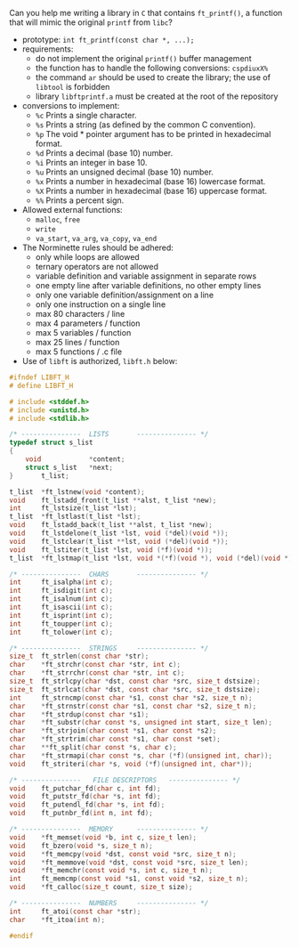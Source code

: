 Can you help me writing a library in `C` that contains `ft_printf()`, a function that will mimic the original `printf` from `libc`?

- prototype: `int ft_printf(const char *, ...);`
- requirements:
  - do not implement the original `printf()` buffer management
  - the function has to handle the following conversions: `cspdiuxX%`
  - the command `ar` should be used to create the library; the use of `libtool` is forbidden
  - library `libftprintf.a` must be created at the root of the repository
- conversions to implement:
  - `%c` Prints a single character.
  - `%s` Prints a string (as defined by the common C convention).
  - `%p` The void * pointer argument has to be printed in hexadecimal format.
  - `%d` Prints a decimal (base 10) number.
  - `%i` Prints an integer in base 10.
  - `%u` Prints an unsigned decimal (base 10) number.
  - `%x` Prints a number in hexadecimal (base 16) lowercase format.
  - `%X` Prints a number in hexadecimal (base 16) uppercase format.
  - `%%` Prints a percent sign.
- Allowed external functions:
  - `malloc`, `free`
  - `write`
  - `va_start`, `va_arg`, `va_copy`, `va_end`
- The Norminette rules should be adhered:
  - only while loops are allowed
  - ternary operators are not allowed
  - variable definition and variable assignment in separate rows
  - one empty line after variable definitions, no other empty lines
  - only one variable definition/assignment on a line
  - only one instruction on a single line
  - max 80 characters / line
  - max 4 parameters / function
  - max 5 variables / function
  - max 25 lines / function
  - max 5 functions / .c file
- Use of `libft` is authorized, `libft.h` below:

```h
#ifndef LIBFT_H
# define LIBFT_H

# include <stddef.h>
# include <unistd.h>
# include <stdlib.h>

/* ---------------	LISTS		--------------- */
typedef struct s_list
{
	void			*content;
	struct s_list	*next;
}		t_list;

t_list	*ft_lstnew(void *content);
void	ft_lstadd_front(t_list **alst, t_list *new);
int		ft_lstsize(t_list *lst);
t_list	*ft_lstlast(t_list *lst);
void	ft_lstadd_back(t_list **alst, t_list *new);
void	ft_lstdelone(t_list *lst, void (*del)(void *));
void	ft_lstclear(t_list **lst, void (*del)(void *));
void	ft_lstiter(t_list *lst, void (*f)(void *));
t_list	*ft_lstmap(t_list *lst, void *(*f)(void *), void (*del)(void *));

/* ---------------	CHARS		--------------- */
int		ft_isalpha(int c);
int		ft_isdigit(int c);
int		ft_isalnum(int c);
int		ft_isascii(int c);
int		ft_isprint(int c);
int		ft_toupper(int c);
int		ft_tolower(int c);

/* ---------------	STRINGS		--------------- */
size_t	ft_strlen(const char *str);
char	*ft_strchr(const char *str, int c);
char	*ft_strrchr(const char *str, int c);
size_t	ft_strlcpy(char *dst, const char *src, size_t dstsize);
size_t	ft_strlcat(char *dst, const char *src, size_t dstsize);
int		ft_strncmp(const char *s1, const char *s2, size_t n);
char	*ft_strnstr(const char *s1, const char *s2, size_t n);
char	*ft_strdup(const char *s1);
char	*ft_substr(char const *s, unsigned int start, size_t len);
char	*ft_strjoin(char const *s1, char const *s2);
char	*ft_strtrim(char const *s1, char const *set);
char	**ft_split(char const *s, char c);
char	*ft_strmapi(char const *s, char (*f)(unsigned int, char));
void	ft_striteri(char *s, void (*f)(unsigned int, char*));

/* ---------------   FILE DESCRIPTORS   --------------- */
void	ft_putchar_fd(char c, int fd);
void	ft_putstr_fd(char *s, int fd);
void	ft_putendl_fd(char *s, int fd);
void	ft_putnbr_fd(int n, int fd);

/* ---------------	MEMORY		--------------- */
void	*ft_memset(void *b, int c, size_t len);
void	ft_bzero(void *s, size_t n);
void	*ft_memcpy(void *dst, const void *src, size_t n);
void	*ft_memmove(void *dst, const void *src, size_t len);
void	*ft_memchr(const void *s, int c, size_t n);
int		ft_memcmp(const void *s1, const void *s2, size_t n);
void	*ft_calloc(size_t count, size_t size);

/* ---------------	NUMBERS		--------------- */
int		ft_atoi(const char *str);
char	*ft_itoa(int n);

#endif
```